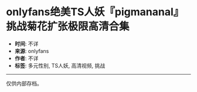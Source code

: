 # onlyfans绝美TS人妖『pigmananal』挑战菊花扩张极限高清合集

- **时间**: 不详
- **来源**: onlyfans
- **作者**: 不详
- **标签**: 多元性别, TS人妖, 高清视频, 挑战 

---

仅供内部存档。